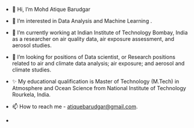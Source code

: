 - 👋 Hi, I’m Mohd Atique Barudgar
- 👀 I’m interested in Data Analysis and Machine Learning .
- 🌱 I’m currently working at Indian Institute of Technology Bombay, India as a researcher on air quality data, air exposure assessment, and aerosol studies.
- 💞️ I’m looking for positions of Data scientist, or Research positions related to air and climate data analysis; air exposure; and aerosol and climate studies.
- ✨ My educational qualification is Master of Technology (M.Tech) in Atmosphere and Ocean Science from National Institute of Technology Rourkela, India.
- 📫 How to reach me - atiquebarudgar@gmail.com.

- 

<!---
atiquebarudgar/atiquebarudgar is a ✨ special ✨ repository because its `README.md` (this file) appears on your GitHub profile.
You can click the Preview link to take a look at your changes.
--->
